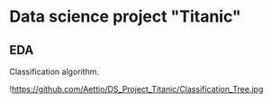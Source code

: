 # Data science project "Titanic"

## EDA


Classification algorithm.

!https://github.com/Aettio/DS_Project_Titanic/Classification_Tree.jpg
